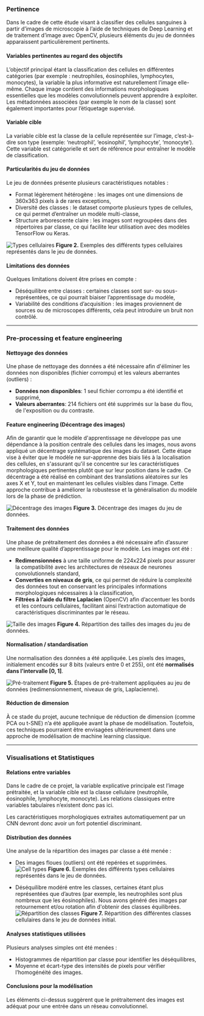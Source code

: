 ### Pertinence

Dans le cadre de cette étude visant à classifier des cellules sanguines à partir d’images de microscopie à l’aide de techniques de Deep Learning et de traitement d’image avec OpenCV, plusieurs éléments du jeu de données apparaissent particulièrement pertinents.

#### Variables pertinentes au regard des objectifs

L’objectif principal étant la classification des cellules en différentes catégories (par exemple : neutrophiles, éosinophiles, lymphocytes, monocytes), la variable la plus informative est naturellement l’image elle-même. Chaque image contient des informations morphologiques essentielles que les modèles convolutionnels peuvent apprendre à exploiter.
Les métadonnées associées (par exemple le nom de la classe) sont également importantes pour l’étiquetage supervisé.

#### Variable cible

La variable cible est la classe de la cellule représentée sur l’image, c’est-à-dire son type (exemple: ‘neutrophil’, ‘eosinophil’, ‘lymphocyte’, ‘monocyte’). Cette variable est catégorielle et sert de référence pour entraîner le modèle de classification.

#### Particularités du jeu de données

Le jeu de données présente plusieurs caractéristiques notables :

- Format légèrement hétérogène : les images ont une dimensions de 360x363 pixels à de rares exceptions,
- Diversité des classes : le dataset comporte plusieurs types de cellules, ce qui permet d’entraîner un modèle multi-classe,
- Structure arborescente claire : les images sont regroupées dans des répertoires par classe, ce qui facilite leur utilisation avec des modèles TensorFlow ou Keras.

![Types cellulaires](src/streamlit/assets/cell_types.png)
**Figure 2.** Exemples des différents types cellulaires représentés dans le jeu de données.

#### Limitations des données

Quelques limitations doivent être prises en compte :

- Déséquilibre entre classes : certaines classes sont sur- ou sous-représentées, ce qui pourrait biaiser l’apprentissage du modèle,
- Variabilité des conditions d’acquisition : les images proviennent de sources ou de microscopes différents, cela peut introduire un bruit non contrôlé.

---

### Pre-processing et feature engineering

#### Nettoyage des données

Une phase de nettoyage des données a été nécessaire afin d'éliminer les données non disponibles (fichier corrompu) et les valeurs aberrantes (outliers) :

- **Données non disponibles**: 1 seul fichier corrompu a été identifié et supprimé,
- **Valeurs aberrantes**: 214 fichiers ont été supprimés sur la base du flou, de l'exposition ou du contraste.

#### Feature engineering (Décentrage des images)

Afin de garantir que le modèle d'apprentissage ne développe pas une dépendance à la position centrale des cellules dans les images, nous avons appliqué un décentrage systématique des images du dataset. Cette étape vise à éviter que le modèle ne sur-apprenne des biais liés à la localisation des cellules, en s'assurant qu'il se concentre sur les caractéristiques morphologiques pertinentes plutôt que sur leur position dans le cadre. Ce décentrage a été réalisé en combinant des translations aléatoires sur les axes X et Y, tout en maintenant les cellules visibles dans l'image. Cette approche contribue à améliorer la robustesse et la généralisation du modèle lors de la phase de prédiction.

![Décentrage des images](src/streamlit/assets/decentered.png)
**Figure 3.** Décentrage des images du jeu de données.

#### Traitement des données

Une phase de prétraitement des données a été nécessaire afin d’assurer une meilleure qualité d’apprentissage pour le modèle. Les images ont été :

- **Redimensionnées** à une taille uniforme de 224x224 pixels pour assurer la compatibilité avec les architectures de réseaux de neurones convolutionnels standard,
- **Converties en niveaux de gris**, ce qui permet de réduire la complexité des données tout en conservant les principales informations morphologiques nécessaires à la classification,
- **Filtrées à l’aide du filtre Laplacien** (OpenCV) afin d’accentuer les bords et les contours cellulaires, facilitant ainsi l’extraction automatique de caractéristiques discriminantes par le réseau.

![Taille des images](src/streamlit/assets/image_sizes.png)
**Figure 4.** Répartition des tailles des images du jeu de données.

#### Normalisation / standardisation

Une normalisation des données a été appliquée. Les pixels des images, initialement encodés sur 8 bits (valeurs entre 0 et 255), ont été **normalisés dans l’intervalle [0, 1]**.

![Pré-traitement](src/streamlit/assets/preprocessing.png)
**Figure 5.** Étapes de pré-traitement appliquées au jeu de données (redimensionnement, niveaux de gris, Laplacienne).

#### Réduction de dimension

À ce stade du projet, aucune technique de réduction de dimension (comme PCA ou t-SNE) n’a été appliquée avant la phase de modélisation. Toutefois, ces techniques pourraient être envisagées ultérieurement dans une approche de modélisation de machine learning classique.

---

### Visualisations et Statistiques

#### Relations entre variables

Dans le cadre de ce projet, la variable explicative principale est l’image prétraitée, et la variable cible est la classe cellulaire (neutrophile, éosinophile, lymphocyte, monocyte). Les relations classiques entre variables tabulaires n’existent donc pas ici.

Les caractéristiques morphologiques extraites automatiquement par un CNN devront donc avoir un fort potentiel discriminant.

#### Distribution des données

Une analyse de la répartition des images par classe a été menée :

- Des images floues (outliers) ont été repérées et supprimées.
  ![Cell types](src/streamlit/assets/outliers.png)
  **Figure 6.** Exemples des différents types cellulaires représentés dans le jeu de données.

- Déséquilibre modéré entre les classes, certaines étant plus représentées que d’autres (par exemple, les neutrophiles sont plus nombreux que les éosinophiles). Nous avons généré des images par retournement et/ou rotation afin d'obtenir des classes équilibrées.
  ![Répartition des classes](src/streamlit/assets/cell_types_proportion.png)
  **Figure 7.** Répartition des différentes classes cellulaires dans le jeu de données initial.

#### Analyses statistiques utilisées

Plusieurs analyses simples ont été menées :

- Histogrammes de répartition par classe pour identifier les déséquilibres,
- Moyenne et écart-type des intensités de pixels pour vérifier l’homogénéité des images.

#### Conclusions pour la modélisation

Les éléments ci-dessus suggèrent que le prétraitement des images est adéquat pour une entrée dans un réseau convolutionnel.
